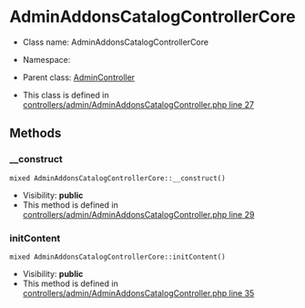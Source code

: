 AdminAddonsCatalogControllerCore
===============






* Class name: AdminAddonsCatalogControllerCore
* Namespace: 
* Parent class: [AdminController](AdminControllerCore)

* This class is defined in [controllers/admin/AdminAddonsCatalogController.php line 27](https://github.com/PrestaShop/PrestaShop/blob/1.6.1.1/controllers/admin/AdminAddonsCatalogController.php#27)







Methods
-------


### __construct

    mixed AdminAddonsCatalogControllerCore::__construct()





* Visibility: **public**
* This method is defined in [controllers/admin/AdminAddonsCatalogController.php line 29](https://github.com/PrestaShop/PrestaShop/blob/1.6.1.1/controllers/admin/AdminAddonsCatalogController.php#29)




### initContent

    mixed AdminAddonsCatalogControllerCore::initContent()





* Visibility: **public**
* This method is defined in [controllers/admin/AdminAddonsCatalogController.php line 35](https://github.com/PrestaShop/PrestaShop/blob/1.6.1.1/controllers/admin/AdminAddonsCatalogController.php#35)



